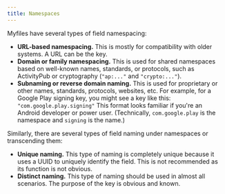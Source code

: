 ```yaml
---
title: Namespaces
---
```

Myfiles have several types of field namespacing:

* **URL-based namespacing.** This is mostly for compatibility with older systems. A URL can be the key.
* **Domain or family namespacing.** This is used for shared namespaces based on well-known names, standards, or protocols, such as ActivityPub or cryptography (`"ap:..."` and `"crypto:..."`).
* **Subnaming or reverse domain naming.** This is used for proprietary or other names, standards, protocols, websites, etc. For example, for a Google Play signing key, you might see a key like this: `"com.google.play.signing"` This format looks familiar if you're an Android developer or power user. (Technically, `com.google.play` is the namespace and `signing` is the name.)

Similarly, there are several types of field naming under namespaces or transcending them:

* **Unique naming.** This type of naming is completely unique because it uses a UUID to uniquely identify the field. This is not recommended as its function is not obvious.
* **Distinct naming.** This type of naming should be used in almost all scenarios. The purpose of the key is obvious and known.
